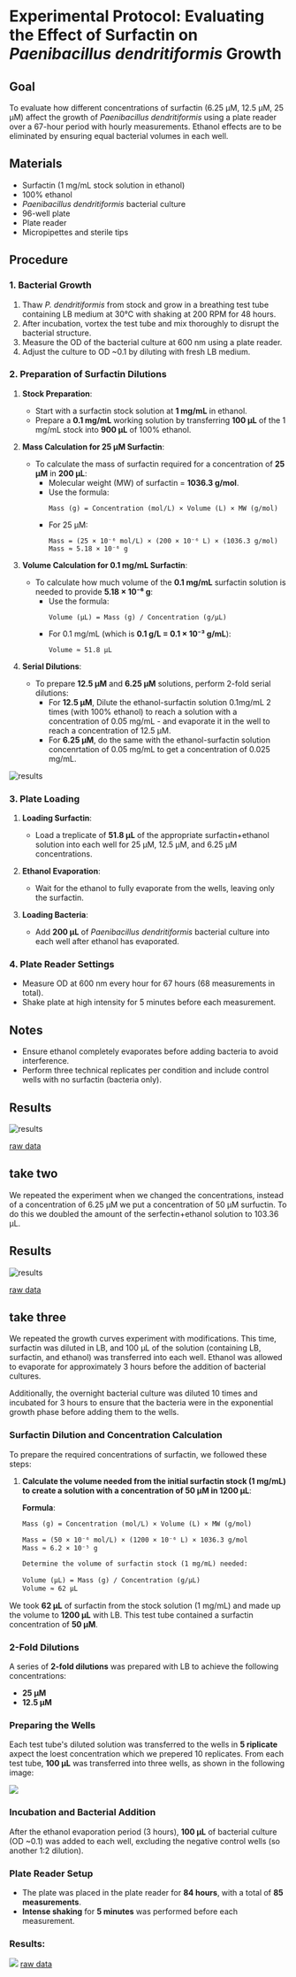 # Experimental Protocol: Evaluating the Effect of Surfactin on *Paenibacillus dendritiformis* Growth

## Goal
To evaluate how different concentrations of surfactin (6.25 µM, 12.5 µM, 25 µM) affect the growth of *Paenibacillus dendritiformis* using a plate reader over a 67-hour period with hourly measurements. Ethanol effects are to be eliminated by ensuring equal bacterial volumes in each well.

## Materials
- Surfactin (1 mg/mL stock solution in ethanol)
- 100% ethanol
- *Paenibacillus dendritiformis* bacterial culture
- 96-well plate
- Plate reader
- Micropipettes and sterile tips

## Procedure

### 1. Bacterial Growth
1. Thaw *P. dendritiformis* from stock and grow in a breathing test tube containing LB medium at 30°C with shaking at 200 RPM for 48 hours.
2. After incubation, vortex the test tube and mix thoroughly to disrupt the bacterial structure.
3. Measure the OD of the bacterial culture at 600 nm using a plate reader.
4. Adjust the culture to OD ~0.1 by diluting with fresh LB medium.

### 2. Preparation of Surfactin Dilutions

1. **Stock Preparation**:
   - Start with a surfactin stock solution at **1 mg/mL** in ethanol.
   - Prepare a **0.1 mg/mL** working solution by transferring **100 µL** of the 1 mg/mL stock into **900 µL** of 100% ethanol.

2. **Mass Calculation for 25 µM Surfactin**:
   - To calculate the mass of surfactin required for a concentration of **25 µM** in **200 µL**:
     - Molecular weight (MW) of surfactin = **1036.3 g/mol**.
     - Use the formula:
       ```
       Mass (g) = Concentration (mol/L) × Volume (L) × MW (g/mol)
       ```
     - For 25 µM:
       ```
       Mass = (25 × 10⁻⁶ mol/L) × (200 × 10⁻⁶ L) × (1036.3 g/mol)
       Mass ≈ 5.18 × 10⁻⁶ g
       ```

3. **Volume Calculation for 0.1 mg/mL Surfactin**:
   - To calculate how much volume of the **0.1 mg/mL** surfactin solution is needed to provide **5.18 × 10⁻⁶ g**:
     - Use the formula:
       ```
       Volume (µL) = Mass (g) / Concentration (g/µL)
       ```
     - For 0.1 mg/mL (which is **0.1 g/L = 0.1 × 10⁻³ g/mL**):
       ```
       Volume ≈ 51.8 µL
       ```

4. **Serial Dilutions**:
   - To prepare **12.5 µM** and **6.25 µM** solutions, perform 2-fold serial dilutions:
     - For **12.5 µM**, Dilute the ethanol-surfactin solution 0.1mg/mL 2 times (with 100% ethanol) to reach a solution with a concentration of 0.05 mg/mL - and evaporate it in the well to reach a concentration of 12.5 µM.
     - For **6.25 µM**, do the same with the ethanol-surfactin solution concenrtation of 0.05 mg/mL to get a concentration of 0.025 mg/mL.

![results](../images/growth%20curves/plate%20planing1.png)
     

### 3. Plate Loading

1. **Loading Surfactin**:
   - Load a treplicate of  **51.8 µL** of the appropriate surfactin+ethanol solution into each well for 25 µM, 12.5 µM, and 6.25 µM concentrations.

2. **Ethanol Evaporation**:
   - Wait for the ethanol to fully evaporate from the wells, leaving only the surfactin.

3. **Loading Bacteria**:
   - Add **200 µL** of *Paenibacillus dendritiformis* bacterial culture into each well after ethanol has evaporated.

### 4. Plate Reader Settings
- Measure OD at 600 nm every hour for 67 hours (68 measurements in total).
- Shake plate at high intensity for 5 minutes before each measurement.

## Notes

- Ensure ethanol completely evaporates before adding bacteria to avoid interference.
- Perform three technical replicates per condition and include control wells with no surfactin (bacteria only).

## Results

![results](../images/growth%20curves/19.9%20growth%20curve%20evaporation.png)

[raw data](../exel%20files/growth%20curve/datacsv%20evapo%20data%20filtered%2019.9.csv)

## take two
We repeated the experiment when we changed the concentrations, instead of a concentration of 6.25 µM we put a concentration of 50 µM surfuctin.
 To do this we doubled the amount of the serfectin+ethanol solution to 103.36 µL.

 ## Results

![results](../images/growth%20curves/2.10%20growth%20curve%20evaporation.png)

[raw data](../exel%20files/growth%20curve/data%202.10%20sortedcvs.csv)

## take three

We repeated the growth curves experiment with modifications. This time, surfactin was diluted in LB, and 100 µL of the solution (containing LB, surfactin, and ethanol) was transferred into each well. Ethanol was allowed to evaporate for approximately 3 hours before the addition of bacterial cultures.

Additionally, the overnight bacterial culture was diluted 10 times and incubated for 3 hours to ensure that the bacteria were in the exponential growth phase before adding them to the wells.

### Surfactin Dilution and Concentration Calculation

To prepare the required concentrations of surfactin, we followed these steps:

1. **Calculate the volume needed from the initial surfactin stock (1 mg/mL) to create a solution with a concentration of 50 µM in 1200 µL**:

   **Formula**:
   ```markdown
   Mass (g) = Concentration (mol/L) × Volume (L) × MW (g/mol)

   Mass = (50 × 10⁻⁶ mol/L) × (1200 × 10⁻⁶ L) × 1036.3 g/mol
   Mass ≈ 6.2 × 10⁻⁵ g

   Determine the volume of surfactin stock (1 mg/mL) needed:
  
   Volume (µL) = Mass (g) / Concentration (g/µL)
   Volume ≈ 62 µL

We took **62 µL** of surfactin from the stock solution (1 mg/mL) and made up the volume to **1200 µL** with LB. This test tube contained a surfactin concentration of **50 µM**.

### 2-Fold Dilutions
A series of **2-fold dilutions** was prepared with LB to achieve the following concentrations:
- **25 µM**
- **12.5 µM**

### Preparing the Wells
Each test tube's diluted solution was transferred to the wells in **5 riplicate** axpect the loest concentration which we prepered 10 replicates. From each test tube, **100 µL** was transferred into three wells, as shown in the following image:

![](../images/growth%20curves/plate%20planning%203.png)

### Incubation and Bacterial Addition
After the ethanol evaporation period (3 hours), **100 µL** of bacterial culture (OD ~0.1) was added to each well, excluding the negative control wells (so another 1:2 dilution).

### Plate Reader Setup
- The plate was placed in the plate reader for **84 hours**, with a total of **85 measurements**.
- **Intense shaking** for **5 minutes** was performed before each measurement.

### Results:
![](../images/growth%20curves/28.10.24%205%20replicates%20res.png)
[raw data](../exel%20files/growth%20curve/28.10.24%205%20replicates%20res%20sorted.csv)



